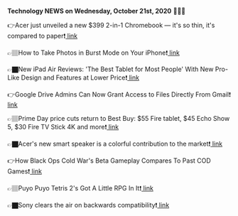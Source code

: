 <b>Technology NEWS on Wednesday, October 21st, 2020</b> 📡📡📡 

👉Acer just unveiled a new $399 2-in-1 Chromebook — it's so thin, it's compared to paper❗️<a href='https://techblock.club/?p=7951'> link</a>

👉🏽How to Take Photos in Burst Mode on Your iPhone❗️<a href='https://techblock.club/?p=7953'> link</a>

👉🏿New iPad Air Reviews: 'The Best Tablet for Most People' With New Pro-Like Design and Features at Lower Price❗️<a href='https://techblock.club/?p=7955'> link</a>

👉Google Drive Admins Can Now Grant Access to Files Directly From Gmail❗️<a href='https://techblock.club/?p=7957'> link</a>

👉🏽Prime Day price cuts return to Best Buy: $55 Fire tablet, $45 Echo Show 5, $30 Fire TV Stick 4K and more❗️<a href='https://techblock.club/?p=7959'> link</a>

👉🏿Acer's new smart speaker is a colorful contribution to the market❗️<a href='https://techblock.club/?p=7961'> link</a>

👉How Black Ops Cold War's Beta Gameplay Compares To Past COD Games❗️<a href='https://techblock.club/?p=7963'> link</a>

👉🏽Puyo Puyo Tetris 2's Got A Little RPG In It❗️<a href='https://techblock.club/?p=7965'> link</a>

👉🏿Sony clears the air on backwards compatibility❗️<a href='https://techblock.club/?p=7967'> link</a>

